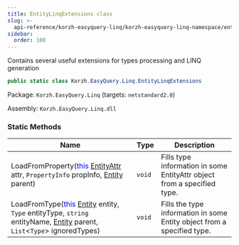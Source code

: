 ```yaml
---
title: EntityLinqExtensions class
slug: >-
  api-reference/korzh-easyquery-linq/korzh-easyquery-linq-namespace/entitylinqextensions-class
sidebar:
  order: 100
---
```


Contains several useful extensions for types processing and LINQ generation
```csharp
public static class Korzh.EasyQuery.Linq.EntityLinqExtensions

```
Package: `Korzh.EasyQuery.Linq` (targets: `netstandard2.0`)

Assembly: `Korzh.EasyQuery.Linq.dll`

### Static Methods

| Name | Type | Description | 
| --- | --- | --- | 
| LoadFromProperty(<span style='color: blue'>this</span> [EntityAttr](/easyquery/docs/api-reference/korzh-easyquery/korzh-easyquery-namespace/entityattr-class) attr, `PropertyInfo` propInfo, [Entity](/easyquery/docs/api-reference/korzh-easyquery/korzh-easyquery-namespace/entity-class) parent) | `void` | Fills type information in some EntityAttr object from a specified type. | 
| LoadFromType(<span style='color: blue'>this</span> [Entity](/easyquery/docs/api-reference/korzh-easyquery/korzh-easyquery-namespace/entity-class) entity, `Type` entityType, `string` entityName, [Entity](/easyquery/docs/api-reference/korzh-easyquery/korzh-easyquery-namespace/entity-class) parent, `List`&lt;`Type`&gt; ignoredTypes) | `void` | Fills the type information in some Entity object from a specified type. |
